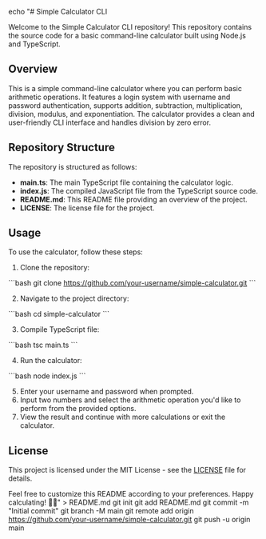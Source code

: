echo "# Simple Calculator CLI

Welcome to the Simple Calculator CLI repository! This repository contains the source code for a basic command-line calculator built using Node.js and TypeScript.

## Overview

This is a simple command-line calculator where you can perform basic arithmetic operations. It features a login system with username and password authentication, supports addition, subtraction, multiplication, division, modulus, and exponentiation. The calculator provides a clean and user-friendly CLI interface and handles division by zero error.

## Repository Structure

The repository is structured as follows:

- **main.ts**: The main TypeScript file containing the calculator logic.
- **index.js**: The compiled JavaScript file from the TypeScript source code.
- **README.md**: This README file providing an overview of the project.
- **LICENSE**: The license file for the project.

## Usage

To use the calculator, follow these steps:

1. Clone the repository:

\`\`\`bash
git clone https://github.com/your-username/simple-calculator.git
\`\`\`

2. Navigate to the project directory:

\`\`\`bash
cd simple-calculator
\`\`\`

3. Compile TypeScript file:

\`\`\`bash
tsc main.ts
\`\`\`

4. Run the calculator:

\`\`\`bash
node index.js
\`\`\`

5. Enter your username and password when prompted.
6. Input two numbers and select the arithmetic operation you'd like to perform from the provided options.
7. View the result and continue with more calculations or exit the calculator.

## License

This project is licensed under the MIT License - see the [LICENSE](LICENSE) file for details.

Feel free to customize this README according to your preferences. Happy calculating! 🧮✨" > README.md
git init
git add README.md
git commit -m "Initial commit"
git branch -M main
git remote add origin https://github.com/your-username/simple-calculator.git
git push -u origin main
